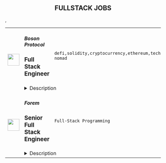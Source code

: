 <div align="center"><h2>FULLSTACK JOBS</h2></div><table><tr>
                <td width="100" height="100" rowspan="2">
                    <img src="https://remoteok.com/assets/img/jobs/8f39c2680f9a07df6a94a50bbcb9ffdd1675322163.png" width="38px" height="auto">
                </td>
                <td width="300">
                    <h5>Boson Protocol</h5>
                    <h3>Full Stack Engineer</h3>
                </td>
                <td width="300">
                    <code>defi,solidity,cryptocurrency,ethereum,technical,developer,growth,web,js,engineer,engineering,backend,digital nomad</code>
                </td>
                <td width="200">
                <text>6 days ago</text>
                </td>
                <td width="100" rowspan="2">
                <a href="https://remoteOK.com/remote-jobs/remote-full-stack-engineer-boson-protocol-188215" align="right" target="_blank">Apply</a>
                </td>
            </tr>
            <tr>
                <td colspan="3">
                <details><summary>Description</summary>
                <p><strong>Position:</strong> <strong>Full Stack Engineer</strong></p>
<p><strong>Role:</strong> <strong>Full time</strong></p>
<p><strong>Location:</strong> <strong>Remote</strong></p>
<p><strong>Salary:</strong> <strong>Competitive</strong></p>
<p>Â </p>
<p><strong>Why work with us</strong></p>
<p><span style="font-weight:400;">Boson Protocol is advancing the world of commerce by enabling enterprises, organisations, and customers to bridge the divide between digital decentralized technologies and the transfer and trade of physical goods.Â </span></p>
<p><span style="font-weight:400;">Our vision is for Boson to become the basic plumbing for dCommerce and its data on the emerging decentralized web, where the value captured is distributed equitably between token holders and protected from capture by a single centralized entity. Read more about us here: </span><a href="https://bosonprotocol.io/" rel="noopener noreferrer nofollow"><span style="font-weight:400;">https://bosonprotocol.io/</span></a><span style="font-weight:400;">Â </span></p>
<p><span style="font-weight:400;">If you are passionate about revolutionizing âthe way commerce works by bridging the gap between blockchain technology and real world asset transfers, we hope you apply toÂ  join us!</span></p>
<p>Â </p>
<p><strong>Role Summary</strong></p>
<p><span style="font-weight:400;">Boson Protocol is looking for a Full Stack Developer that can comfortably navigate throughÂ  rapidly evolving blockchain technology, finding the bridges between Web 2.0 and Web 3.0. deFi and dCommerce is at a crossroads where we will need to draw from existing infrastructures and improve on them to ensure that the Web 3.0 experience is as good, if not even better, than the current status quo.Â </span></p>
<p><span style="font-weight:400;">You will take initiative in designing and building at the bleeding edge of technology that is going to be immediately applied in real life. Ideally, you will hold a Computer Science Degree or similar and have at least a keen interest in cryptocurrency and blockchain technologies, though hands on commercial experience is preferred.</span></p>
<p><span style="font-weight:400;">The role open is for a long-term relationship, working predominantly remotely and you can expect to become an integral part of a diverse international team.<br></span></p>
<p><strong>What you will do:</strong></p>
<ul>
<li style="font-weight:400;"><span style="font-weight:400;">Work across multiple business functions as the âglueâ that keeps everything running across our blockchain, product and application teams</span></li>
<li style="font-weight:400;"><span style="font-weight:400;">Foreseeing optimal technical approaches and associated risks</span></li>
<li style="font-weight:400;"><span style="font-weight:400;">Understand business and functional requirements</span></li>
<li style="font-weight:400;"><span style="font-weight:400;">Keep up to date with the latest developments in blockchain technology and grow internal knowledge base</span></li>
<li style="font-weight:400;"><span style="font-weight:400;">Closely collaborate with internal and external experts within various technical domains</span></li>
<li style="font-weight:400;"><span style="font-weight:400;">Maintain high quality systems that are spearheading the industry</span></li>
<li style="font-weight:400;"><span style="font-weight:400;">Regularly report about progress</span></li>
</ul>
<p>Â </p>
<p><strong>Our current tech stack is comprised of:</strong></p>
<ul>
<li style="font-weight:400;"><span style="font-weight:400;">Node.JS for backend services</span></li>
<li style="font-weight:400;"><span style="font-weight:400;">MongoDB for persistence</span></li>
<li style="font-weight:400;"><span style="font-weight:400;">React and JS for frontends</span></li>
<li style="font-weight:400;"><span style="font-weight:400;">Ruby for build and deployment</span></li>
<li style="font-weight:400;"><span style="font-weight:400;">Terraform for infra as code</span></li>
<li style="font-weight:400;"><span style="font-weight:400;">AWS for hosting</span></li>
<li style="font-weight:400;"><span style="font-weight:400;">And then Solidity and Ethereum for blockchain</span></li>
</ul>
<p>Â </p>
<p><strong>Youâll have an advantage if you have experience of:</strong></p>
<ul>
<li style="font-weight:400;"><span style="font-weight:400;">At least masters degree in Science, Technology, Engineering or Mathematics, or equivalent experience and at least one year experience leading a team of developers</span></li>
<li style="font-weight:400;"><span style="font-weight:400;">Hands-on problem solving</span></li>
<li style="font-weight:400;"><span style="font-weight:400;">Knowledge of Ethereum, familiarity with its rivals</span></li>
<li style="font-weight:400;"><span style="font-weight:400;">Practical experience with different scalability approaches, such as rollups and sidechains, knowledge of zk rollups is a big plus</span></li>
<li style="font-weight:400;"><span style="font-weight:400;">Mentoring and encouraging colleagues in continuous improvement</span></li>
<li style="font-weight:400;"><span style="font-weight:400;">Good communication skills, keen on coordinating other remote developers</span></li>
<li style="font-weight:400;"><span style="font-weight:400;">A never ending curiosity to learn and master new tooling and best practices</span></li>
<li style="font-weight:400;"><span style="font-weight:400;">Passionate about producing and receiving high-quality deliverables</span></li>
</ul>
<p>Â </p>
<p><strong>What we offer you:</strong></p>
<ul>
<li style="font-weight:400;"><span style="font-weight:400;">Flexible, remote work with a high degree of autonomy in a dynamic, fast growth startup</span></li>
<li style="font-weight:400;"><span style="font-weight:400;">An opportunity to leverage bleeding edge technology and industry-leading development practices</span></li>
<li style="font-weight:400;"><span style="font-weight:400;">Close collaboration with leading projects in the space, e.g. immediate deep dive into Ocean Protocol integration</span></li>
<li style="font-weight:400;"><span style="font-weight:400;">A highly competitive salary and other potential arrangements. Details depend on ability and experience. Come and talk to us.</span></li>
</ul>
<p>Â </p>
<p><strong>Some of our guiding principlesÂ </strong></p>
<ul>
<li>
<strong>Dream Big:</strong><span style="font-weight:400;"> We want to build technology that can outlast the founders and reshape commerce and society at large</span>
</li>
<li>
<strong>Self-Mastery: </strong><span style="font-weight:400;">Mindful conduct and always on learning are critical components of personal and collective growth</span>
</li>
<li>
<strong>Collaboration:</strong><span style="font-weight:400;"> Expertise is key, but sharing knowledge and building together with joy is the foundation of truly remarkable work</span>
</li>
<li>
<strong>Stay lean:</strong><span> Our ethos is to create and share value equitably, with minimal value extraction.</span>
</li>
</ul>
<p>Â </p><br/><br/>Please mention the word **UNFETTERED** and tag RNTIuMzcuNTcuMjI1 when applying to show you read the job post completely (#RNTIuMzcuNTcuMjI1). This is a beta feature to avoid spam applicants. Companies can search these words to find applicants that read this and see they're human.
                </details>
                </td>
            </tr>,<tr>
                <td width="100" height="100" rowspan="2">
                    <img src="https://wwr-pro.s3.amazonaws.com/logos/0081/7878/logo.gif" width="38px" height="auto">
                </td>
                <td width="300">
                    <h5>Forem</h5>
                    <h3> Senior Full Stack Engineer</h3>
                </td>
                <td width="300">
                    <code>Full-Stack Programming</code>
                </td>
                <td width="200">
                <text>123 days ago</text>
                </td>
                <td width="100" rowspan="2">
                <a href="https://weworkremotely.com/remote-jobs/forem-senior-full-stack-engineer" align="right" target="_blank">Apply</a>
                </td>
            </tr>
            <tr>
                <td colspan="3">
                <details><summary>Description</summary>
                <img src="https://we-work-remotely.imgix.net/logos/0081/7878/logo.gif?ixlib=rails-4.0.0&w=50&h=50&dpr=2&fit=fill&auto=compress" />

<p>
  <strong>Headquarters:</strong> New York, New York
    <br /><strong>URL:</strong> <a href="https://forem.com">https://forem.com</a>
</p>

<div>
<strong>Job description<br></strong><br>
</div><div>We are looking for a Senior Full Stack Engineer with strong front-end experience while working in Ruby on Rails. This engineer will have the opportunity to work closely with members on the team and tackle a wide variety of technical obstacles throughout the stack. This candidate will need to take into consideration performance, accessibility, and user experience to ensure that we are providing a cutting-edge community building experience for creators and users alike.The starting salary range for this role is $145,000 - $157,000 plus equity and is not location-based.<br><br>
</div><div>
<strong><br>n this role, you'll be accountable for:<br></strong><br>
</div><ul>
<li>Build thoughtful, accessible UI and components that by contributing to our component library<br><br>
</li>
<li>Design and expand the capabilities of our API (built with Ruby on Rails), and design and expand the capabilities of our web frontend, built in JavaScript and Preact<br><br>
</li>
<li>Work closely and collaboratively within a cross functional team that includes Product, Design, Engineering, as well as other stakeholders, like our Community team<br><br>
</li>
<li>Identify areas for growth and iteration on our application stack and advocate for them on the Engineering roadmap<br><br>
</li>
<li>Triage, debug, and fix bugs reported by users<br><br>
</li>
<li>Participate in code reviews, design and implementation conversations, and post-incident reviews<br><br>
</li>
</ul><div>
<strong>What we would like you to bring to this role:<br></strong><br>
</div><ul>
<li>4+ years of experience with Javascript including vanilla javascript, and Preact (or React)<br><br>
</li>
<li>At least 1 year of experience with Ruby on Rails<br><br>
</li>
<li>Knowledge of relational databases. Postgres experience is a plus<br><br>
</li>
<li>Experience writing high-quality, maintainable, readable code, with a focus on performance and accessibility<br><br>
</li>
<li>Experience with a range of frontend testing tools, ideally including component-level, End to End, and accessibility testing. Experience with Cypress is a plus<br><br>
</li>
<li>Experience working in an asynchronous, distributed team<br><br>
</li>
<li>Able to work proactively as part of a team with strong communication experience<br><br>
</li>
<li>Thrives in a start-up environment<br><br>
</li>
<li>Interest or experience in open source software and/or the open source community<br><br>
</li>
</ul><div>
<strong>Interview process<br></strong><br>
</div><div>We want our candidates to have the best possible interview experience because this is as much about you finding the right fit as it is us finding a great new addition to the team. We value candidates from all backgrounds and experiences and want our interview process to be representative of that. Here is what you can expect:<br><br>
</div><ul>
<li>Application review<br><br>
</li>
<li>Round 1: Hiring manager interview (60 mins)<br><br>
</li>
<li>Round 2: A short take-home that is meant to mimic real-life work and provide fodder for a synchronous technical conversation (90 mins)<br><br>
</li>
<li>Round 3: Team interview covering your take-home, your technical experience and your soft skills in teamwork, mentorship, and technical leadership (90 mins)<br><br>
</li>
<li>Round 4: Co-founder interview intended to cover your skills in collaboration and communication, as well as to provide a final opportunity for you to ask any lingering questions about the company strategy and progress (45 mins)<br><br>
</li>
</ul><div><br></div>

<p><strong>To apply:</strong> <a href="https://weworkremotely.com/remote-jobs/forem-senior-full-stack-engineer">https://weworkremotely.com/remote-jobs/forem-senior-full-stack-engineer</a></p>

                </details>
                </td>
            </tr>,<tr>
                <td width="100" height="100" rowspan="2">
                    <img src="https://pbs.twimg.com/profile_images/1177267684574208000/54eG3WmW_400x400.jpg" width="38px" height="auto">
                </td>
                <td width="300">
                    <h5>SafetyWing</h5>
                    <h3>Fullstack Engineer </h3>
                </td>
                <td width="300">
                    <code></code>
                </td>
                <td width="200">
                <text>0 days ago</text>
                </td>
                <td width="100" rowspan="2">
                <a href="https://safetywing.pinpointhq.com/en/jobs/85454" align="right" target="_blank">Apply</a>
                </td>
            </tr>
            <tr>
                <td colspan="3">
                <details><summary>Description</summary>
                <h2>🧘 What we offer</h2> <div><!--block-->We operate in a fully remote work environment – work from anywhere globally.&nbsp;<br><br>You will receive salary and equity compensation, premium health insurance that works in every country worldwide, travel insurance, a laptop, an office stipend, a minimum of four weeks of vacation per year, and a personal development budget.</div><div><!--block--><br>We have a minimum of two annual team gatherings. The previous ones were in&nbsp; Ljubljana, San Francisco, Mexico and Bali. Also, you will be able to attend at least one relevant dev conference yearly.<br><br>We are looking forward to hearing from you!</div> <div><!--block-->We are seeking a Fullstack engineer<strong> </strong>interested in building a global safety net.</div><div><!--block--><br>At <strong>SafetyWing</strong>, we do not have a strong division between tech and product - we are all part of product development and participate in strategic decisions for the company. We believe this is the path to creating great products.</div><div><!--block--><br></div><div><!--block-->We are on a mission to remove the role of geographical borders as a barrier to equal opportunities and freedom for everyone. And we are doing that by creating simple health, insurance, and retirement products for remote workers worldwide as a replacement for national welfare systems.<br>Our current customers are digital nomads (b2c) and remote companies (b2b).</div> <h2>💻 Languages and technologies we use</h2>  <ul><li><!--block-->Java (and some Kotlin), Guice (dependency injection), Gradle</li><li><!--block-->Typescript, React, Redux, Framer Motion</li><li><!--block-->MySQL (with Hibernate and Liquibase)</li><li><!--block-->Google cloud platform</li></ul> <h2>🧪 We are looking for someone who</h2> <ul><li><!--block-->Is great at programming and enjoys what they do</li><li><!--block-->Enjoys taking ownership over a product</li><li><!--block-->Wants to help build a global social safety net on the internet</li><li><!--block-->Thinks for themselves instead of copying others</li><li><!--block-->Is creative and bold in the face of any problem</li><li><!--block-->Is intellectually honest and has high integrity</li></ul>
                </details>
                </td>
            </tr></table>